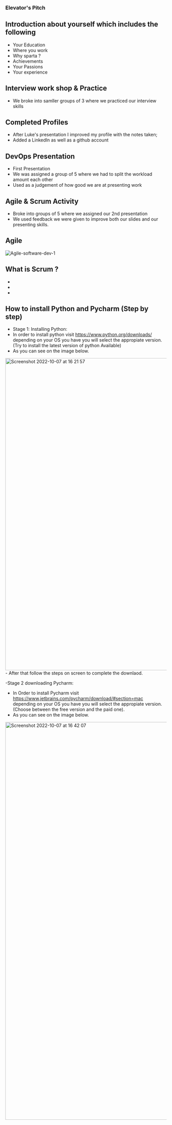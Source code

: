 ### Elevator's Pitch 

## Introduction about yourself which includes the following
- Your Education 
- Where you work 
- Why sparta ?
- Achievements 
- Your Passions 
- Your experience 

## Interview work shop & Practice 
- We broke into samller groups of 3 where we practiced our interview skills


## Completed Profiles
- After Luke's presentation I improved my profile with the notes taken;
- Added a LinkedIn as well as a github account 

## DevOps Presentation 
- First Presentation  
- We was assigned a group of 5 where we had to split the workload amount each other
- Used as a judgement of how good we are at presenting work 

## Agile & Scrum Activity 
- Broke into groups of 5 where we assigned our 2nd presentation 
- We used feedback we were given to improve both our slides and our presenting skills.


## Agile 
![Agile-software-dev-1](https://user-images.githubusercontent.com/115224560/194594635-d9c03419-fd38-42ad-b45b-524b9465f208.jpeg)




## What is Scrum ?
-
-
-
## How to install Python and Pycharm (Step by step)

- Stage 1: Installing Python:
- In order to install python visit https://www.python.org/downloads/ depending on your OS you have you will select the appropiate version. (Try to install the latest version of python Available)
-  As you can see on the image below.
<img width="971" alt="Screenshot 2022-10-07 at 16 21 57" src="https://user-images.githubusercontent.com/115224560/194590864-c6721f5e-39e1-4e66-b2a6-243c3a3fcc3b.png">
- After that follow the steps on screen to complete the downlaod.


-Stage 2 downloading Pycharm:
- In Order to install Pycharm visit https://www.jetbrains.com/pycharm/download/#section=mac depending on your OS you have you will select the appropiate version. (Choose between the free version and the paid one).
-  As you can see on the image below.
<img width="1237" alt="Screenshot 2022-10-07 at 16 42 07" src="https://user-images.githubusercontent.com/115224560/194594176-5527f247-6631-4261-8f9e-c7edba60f8bd.png">


